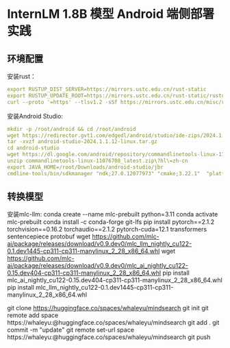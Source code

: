 # InternLM 1.8B 模型 Android 端侧部署实践

## 环境配置
安装rust：
```yaml
export RUSTUP_DIST_SERVER=https://mirrors.ustc.edu.cn/rust-static
export RUSTUP_UPDATE_ROOT=https://mirrors.ustc.edu.cn/rust-static/rustup
curl --proto '=https' --tlsv1.2 -sSf https://mirrors.ustc.edu.cn/misc/rustup-install.sh  | sh

```
安装Android Studio:
```yaml
mkdir -p /root/android && cd /root/android
wget https://redirector.gvt1.com/edgedl/android/studio/ide-zips/2024.1.1.12/android-studio-2024.1.1.12-linux.tar.gz
tar -xvzf android-studio-2024.1.1.12-linux.tar.gz
cd android-studio
wget https://dl.google.com/android/repository/commandlinetools-linux-11076708_latest.zip?hl=zh-cn
unzip commandlinetools-linux-11076708_latest.zip\?hl\=zh-cn
export JAVA_HOME=/root/Downloads/android-studio/jbr
cmdline-tools/bin/sdkmanager "ndk;27.0.12077973" "cmake;3.22.1"  "platforms;android-34" "build-tools;33.0.1" --sdk_root='sdk'
```

## 转换模型
安装mlc-llm:
conda create --name mlc-prebuilt  python=3.11
conda activate mlc-prebuilt
conda install -c conda-forge git-lfs
pip install pytorch==2.1.2 torchvision==0.16.2 torchaudio==2.1.2 pytorch-cuda=12.1 transformers sentencepiece protobuf
wget https://github.com/mlc-ai/package/releases/download/v0.9.dev0/mlc_llm_nightly_cu122-0.1.dev1445-cp311-cp311-manylinux_2_28_x86_64.whl
wget https://github.com/mlc-ai/package/releases/download/v0.9.dev0/mlc_ai_nightly_cu122-0.15.dev404-cp311-cp311-manylinux_2_28_x86_64.whl
pip install mlc_ai_nightly_cu122-0.15.dev404-cp311-cp311-manylinux_2_28_x86_64.whl
pip install mlc_llm_nightly_cu122-0.1.dev1445-cp311-cp311-manylinux_2_28_x86_64.whl


git clone https://huggingface.co/spaces/whaleyu/mindsearch
git init
git remote add space https://whaleyu:@huggingface.co/spaces/whaleyu/mindsearch
git add .
git commit -m "update"
git remote set-url space https://whaleyu:@huggingface.co/spaces/whaleyu/mindsearch
git push